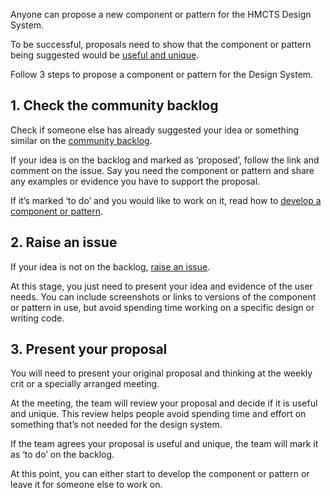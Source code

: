 Anyone can propose a new component or pattern for the HMCTS Design System.

To be successful, proposals need to show that the component or pattern being suggested would be [useful and unique](/get-started/contribution-criteria).

Follow 3 steps to propose a component or pattern for the Design System.

## 1. Check the community backlog
Check if someone else has already suggested your idea or something similar on the [community backlog](/get-started/backlog).

If your idea is on the backlog and marked as ‘proposed’, follow the link and comment on the issue. Say you need the component or pattern and share any examples or evidence you have to support the proposal.

If it’s marked ‘to do’ and you would like to work on it, read how to [develop a component or pattern](#).

## 2. Raise an issue

If your idea is not on the backlog, [raise an issue](https://github.com/hmcts/design-system-backlog/issues/new).

At this stage, you just need to present your idea and evidence of the user needs. You can include screenshots or links to versions of the component or pattern in use, but avoid spending time working on a specific design or writing code.

## 3. Present your proposal

You will need to present your original proposal and thinking at the weekly crit or a specially arranged meeting.

At the meeting, the team will review your proposal and decide if it is useful and unique. This review helps people avoid spending time and effort on something that’s not needed for the design system.

If the team agrees your proposal is useful and unique, the team will mark it as ‘to do’ on the backlog.

At this point, you can either start to develop the component or pattern or leave it for someone else to work on.